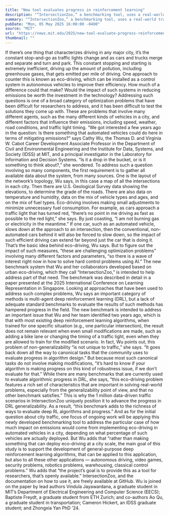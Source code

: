 ```yaml
---
title: "New tool evaluates progress in reinforcement learning"
description: "“IntersectionZoo,” a benchmarking tool, uses a real-world traffic problem to test progress in deep reinforcement learning algorithms."
summary: "“IntersectionZoo,” a benchmarking tool, uses a real-world traffic problem to test progress in deep reinforcement learnin"
pubDate: "Mon, 05 May 2025 16:00:00 -0400"
source: "MIT"
url: "https://news.mit.edu/2025/new-tool-evaluate-progress-reinforcement-learning-0505"
thumbnail: ""
---
```


If there’s one thing that characterizes driving in any major city, it’s the constant stop-and-go as traffic lights change and as cars and trucks merge and separate and turn and park. This constant stopping and starting is extremely inefficient, driving up the amount of pollution, including greenhouse gases, that gets emitted per mile of driving.
One approach to counter this is known as eco-driving, which can be installed as a control system in autonomous vehicles to improve their efficiency.
How much of a difference could that make? Would the impact of such systems in reducing emissions be worth the investment in the technology? Addressing such questions is one of a broad category of optimization problems that have been difficult for researchers to address, and it has been difficult to test the solutions they come up with. These are problems that involve many different agents, such as the many different kinds of vehicles in a city, and different factors that influence their emissions, including speed, weather, road conditions, and traffic light timing.
“We got interested a few years ago in the question: Is there something that automated vehicles could do here in terms of mitigating emissions?” says Cathy Wu, the Thomas D. and Virginia W. Cabot Career Development Associate Professor in the Department of Civil and Environmental Engineering and the Institute for Data, Systems, and Society (IDSS) at MIT, and a principal investigator in the Laboratory for Information and Decision Systems. “Is it a drop in the bucket, or is it something to think about?,” she wondered.
To address such a question involving so many components, the first requirement is to gather all available data about the system, from many sources. One is the layout of the network’s topology, Wu says, in this case a map of all the intersections in each city. Then there are U.S. Geological Survey data showing the elevations, to determine the grade of the roads. There are also data on temperature and humidity, data on the mix of vehicle types and ages, and on the mix of fuel types.
Eco-driving involves making small adjustments to minimize unnecessary fuel consumption. For example, as cars approach a traffic light that has turned red, “there’s no point in me driving as fast as possible to the red light,” she says. By just coasting, “I am not burning gas or electricity in the meantime.” If one car, such as an automated vehicle, slows down at the approach to an intersection, then the conventional, non-automated cars behind it will also be forced to slow down, so the impact of such efficient driving can extend far beyond just the car that is doing it.
That’s the basic idea behind eco-driving, Wu says. But to figure out the impact of such measures, “these are challenging optimization problems” involving many different factors and parameters, “so there is a wave of interest right now in how to solve hard control problems using AI.”
The new benchmark system that Wu and her collaborators developed based on urban eco-driving, which they call “IntersectionZoo,” is intended to help address part of that need. The benchmark was described in detail in a paper presented at the 2025 International Conference on Learning Representation in Singapore.
Looking at approaches that have been used to address such complex problems, Wu says an important category of methods is multi-agent deep reinforcement learning (DRL), but a lack of adequate standard benchmarks to evaluate the results of such methods has hampered progress in the field.
The new benchmark is intended to address an important issue that Wu and her team identified two years ago, which is that with most existing deep reinforcement learning algorithms, when trained for one specific situation (e.g., one particular intersection), the result does not remain relevant when even small modifications are made, such as adding a bike lane or changing the timing of a traffic light, even when they are allowed to train for the modified scenario.
In fact, Wu points out, this problem of non-generalizability “is not unique to traffic,” she says. “It goes back down all the way to canonical tasks that the community uses to evaluate progress in algorithm design.” But because most such canonical tasks do not involve making modifications, “it’s hard to know if your algorithm is making progress on this kind of robustness issue, if we don’t evaluate for that.”
While there are many benchmarks that are currently used to evaluate algorithmic progress in DRL, she says, “this eco-driving problem features a rich set of characteristics that are important in solving real-world problems, especially from the generalizability point of view, and that no other benchmark satisfies.” This is why the 1 million data-driven traffic scenarios in IntersectionZoo uniquely position it to advance the progress in DRL generalizability. As a result, “this benchmark adds to the richness of ways to evaluate deep RL algorithms and progress.”
And as for the initial question about city traffic, one focus of ongoing work will be applying this newly developed benchmarking tool to address the particular case of how much impact on emissions would come from implementing eco-driving in automated vehicles in a city, depending on what percentage of such vehicles are actually deployed.
But Wu adds that “rather than making something that can deploy eco-driving at a city scale, the main goal of this study is to support the development of general-purpose deep reinforcement learning algorithms, that can be applied to this application, but also to all these other applications — autonomous driving, video games, security problems, robotics problems, warehousing, classical control problems.”
Wu adds that “the project’s goal is to provide this as a tool for researchers, that’s openly available.” IntersectionZoo, and the documentation on how to use it, are freely available at GitHub.
Wu is joined on the paper by lead authors Vindula Jayawardana, a graduate student in MIT’s Department of Electrical Engineering and Computer Science (EECS); Baptiste Freydt, a graduate student from ETH Zurich; and co-authors Ao Qu, a graduate student in transportation; Cameron Hickert, an IDSS graduate student; and Zhongxia Yan PhD ’24.